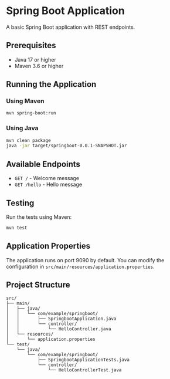 # Spring Boot Application

A basic Spring Boot application with REST endpoints.

## Prerequisites

- Java 17 or higher
- Maven 3.6 or higher

## Running the Application

### Using Maven
```bash
mvn spring-boot:run
```

### Using Java
```bash
mvn clean package
java -jar target/springboot-0.0.1-SNAPSHOT.jar
```

## Available Endpoints

- `GET /` - Welcome message
- `GET /hello` - Hello message

## Testing

Run the tests using Maven:
```bash
mvn test
```

## Application Properties

The application runs on port 9090 by default. You can modify the configuration in `src/main/resources/application.properties`.

## Project Structure

```
src/
├── main/
│   ├── java/
│   │   └── com/example/springboot/
│   │       ├── SpringbootApplication.java
│   │       └── controller/
│   │           └── HelloController.java
│   └── resources/
│       └── application.properties
└── test/
    └── java/
        └── com/example/springboot/
            ├── SpringbootApplicationTests.java
            └── controller/
                └── HelloControllerTest.java
``` 
